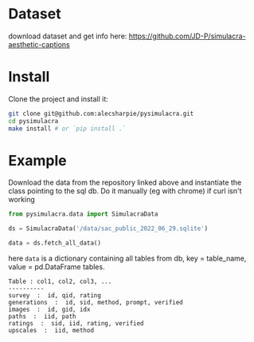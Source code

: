 

# Dataset

download dataset and get info here:
https://github.com/JD-P/simulacra-aesthetic-captions

# Install

Clone the project and install it:

```bash
git clone git@github.com:alecsharpie/pysimulacra.git
cd pysimulacra
make install # or `pip install .`
```

# Example

Download the data from the repository linked above and instantiate the class pointing to the sql db. Do it manually (eg with chrome) if curl isn't working


```python
from pysimulacra.data import SimulacraData

ds = SimulacraData('/data/sac_public_2022_06_29.sqlite')

data = ds.fetch_all_data()
```
here `data` is a dictionary containing all tables from db, key = table_name, value = pd.DataFrame tables.

```
Table : col1, col2, col3, ...
----------
survey  :  id, qid, rating
generations  :  id, sid, method, prompt, verified
images  :  id, gid, idx
paths  :  iid, path
ratings  :  sid, iid, rating, verified
upscales  :  iid, method
```

